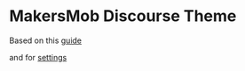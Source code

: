 # MakersMob Discourse Theme

Based on this [guide](https://meta.discourse.org/t/developer-s-guide-to-discourse-themes/93648)

and for [settings](https://meta.discourse.org/t/how-to-add-settings-to-your-discourse-theme/82557)
